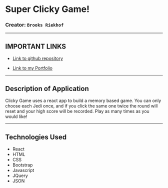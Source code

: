 # Super Clicky Game!

### **Creator:** `Brooks Riekhof`
- - -
## IMPORTANT LINKS

* [Link to github repository](https://github.com/Rbriekhof/Super-Clicky-Game)

* [Link to my Portfolio](https://rbriekhof.github.io/MasterPortfolio/)
- - - 

## Description of Application
Clicky Game uses a react app to build a memory based game. You can only choose each Jedi once, and if you click the same one twice the round will reset and your high score will be recorded. Play as many times as you would like!

- - -
## Technologies Used
- React 
- HTML
- CSS
- Bootstrap
- Javascript
- JQuery
- JSON
